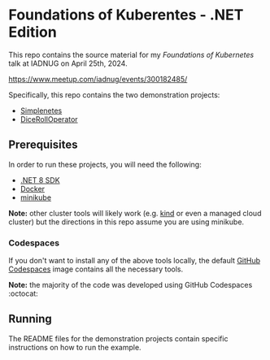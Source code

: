 # Foundations of Kuberentes - .NET Edition

This repo contains the source material for my _Foundations of Kubernetes_ talk at IADNUG on April 25th, 2024.

https://www.meetup.com/iadnug/events/300182485/

Specifically, this repo contains the two demonstration projects:

- [Simplenetes](./Simplenetes/README.md)
- [DiceRollOperator](./DiceRollOperator/README.md)

## Prerequisites

In order to run these projects, you will need the following:

- [.NET 8 SDK](https://dotnet.microsoft.com/en-us/download/dotnet/8.0)
- [Docker](https://www.docker.com/)
- [minikube](https://minikube.sigs.k8s.io/docs/)

**Note:** other cluster tools will likely work (e.g. [kind](https://kind.sigs.k8s.io/) or even a managed cloud cluster) but the directions in this repo assume you are using minikube.

### Codespaces

If you don't want to install any of the above tools locally, the default [GitHub Codespaces](https://github.com/features/codespaces) image contains all the necessary tools.

**Note:** the majority of the code was developed using GitHub Codespaces :octocat:

## Running

The README files for the demonstration projects contain specific instructions on how to run the example.
